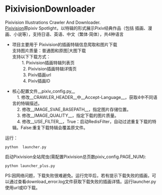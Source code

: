 # PixivisionDownloader
 Pixivision Illustrations Crawler And Downloader.<br>
 [Pixivision](http://www.pixivision.net/)原pixiv Spotlight，以特辑的形式展示Pixiv经典作品（包括 插画、漫画、小说等），支持日语、英语、中文（繁体·简体），共4种语言<br>
 
* 项目主要用于 Pixivision的插画特辑信息爬取和图片下载<br>
	支持图片质量：普通图和原图|大图下载<br>
      	支持以下下载方式：<br>
          1.  Pixivision插画特辑列表页<br>
          2.  Pixivision插画特辑详情页<br>
          3.  Pixiv插画url<br>
          4.  Pixiv插画ID<br>
 
* 核心配置文件__pixiv_config.py__<br>
     1. 修改__CRAWLER_HEADER__中__Accept-Language__，获取4中不同语言的特辑描述。<br>
     2. 修改__IMAGE_SVAE_BASEPATH__，指定图片存储位置。<br>
     3. 修改__IMAGE_QUALITY__，指定下载的图片质量。<br>
     4. 修改__USE_FILTER__，True：启动RedisFilter，自动过滤重复下载的特辑。False:重复下载特辑会覆盖原文件。<br>

运行：
~~~
python  launcher.py 
~~~
启动Pixivision全站爬虫(需配置Pixivision总页数pixiv_config.PAGE_NUM):
~~~
python launcher_plus.py
~~~

PS:因网络问题，下载失败很难避免。运行完毕后，若有提示下载失败的插画，可以通过查看download_error.log文件获取下载失败的插画详情。运行launcher.py 使用url或ID下载。
